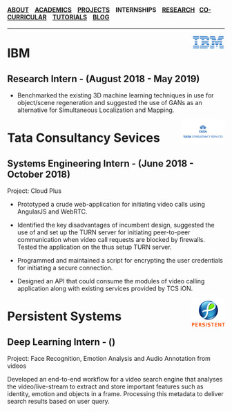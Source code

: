 #### [ABOUT](./index.md) &ensp; [ACADEMICS](./academics.md) &ensp; [PROJECTS](./projects.md) &ensp; INTERNSHIPS &ensp; [RESEARCH](./research.md) &ensp;[CO-CURRICULAR](./extraCurricular.md) &ensp; [TUTORIALS](./tutorials.md) &ensp; [BLOG](./blogs.md)

------- 

<img height = 15% width = 15% src="./images/ibmlogo.png" align = "right"/>

# IBM

## Research Intern - (August 2018 - May 2019)

- Benchmarked the existing 3D machine learning techniques in use for object/scene regeneration and suggested the use of GANs as an alternative for Simultaneous Localization and Mapping.

<img height = 20% width = 20% src ="./images/tcslogo.png" align = "right"/>

# Tata Consultancy Sevices

## Systems Engineering Intern - (June 2018 - October 2018)

Project: Cloud Plus

- Prototyped a crude web-application for initiating video calls using AngularJS and WebRTC.

- Identified the key disadvantages of incumbent design, suggested the use of and set up the TURN server for initiating peer-to-peer communication when video call requests are blocked by firewalls. Tested the application on the thus setup TURN server.

- Programmed and maintained a script for encrypting the user credentials for initiating a secure connection.

- Designed an API that could consume the modules of video calling application along with existing services provided by TCS iON.

<img height = 15% width = 15% src ="./images/persistentlogo.jpg" align = "right"/>

# Persistent Systems 

## Deep Learning Intern - ()

Project: Face Recognition, Emotion Analysis and Audio Annotation from videos

Developed an end-to-end workflow for a video search engine that analyses the video/live-stream to extract and store important features such as identity, emotion and objects in a frame. Processing this metadata to deliver search results based on user query.
